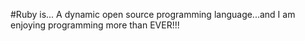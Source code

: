 #Ruby is...
A dynamic open source programming language...and I am enjoying programming more than EVER!!!
